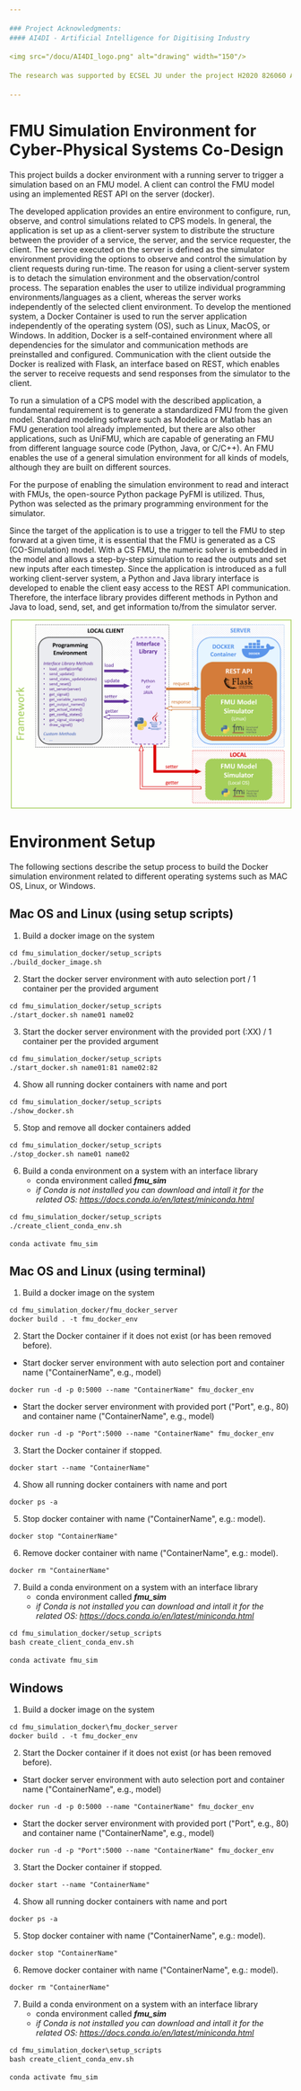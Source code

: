 ```yaml
---

### Project Acknowledgments: 
#### AI4DI - Artificial Intelligence for Digitising Industry

<img src="/docu/AI4DI_logo.png" alt="drawing" width="150"/>

The research was supported by ECSEL JU under the project H2020 826060 AI4DI - Artificial Intelligence for Digitising Industry. AI4DI is funded by the Austrian Federal Ministry of Transport, Innovation and Technology (BMVIT) under the program ”ICT of the Future” between May 2019 and April 2022. More information can be retrieved from https://iktderzukunft.at/en/.

---
```


# FMU Simulation Environment for Cyber-Physical Systems Co-Design

This project builds a docker environment with a running server to trigger a simulation based on an FMU model. A client can control the FMU model using an implemented REST API on the server (docker).

The developed application provides an entire environment to configure, run, observe, and control simulations related to CPS models. In general, the application is set up as a client-server system to distribute the structure between the provider of a service, the server, and the service requester, the client. The service executed on the server is defined as the simulator environment providing the options to observe and control the simulation by client requests during run-time. The reason for using a client-server system is to detach the simulation environment and the observation/control process. The separation enables the user to utilize individual programming environments/languages as a client, whereas the server works independently of the selected client environment. To develop the mentioned system, a Docker Container is used to run the server application independently of the operating system (OS), such as Linux, MacOS, or Windows. In addition, Docker is a self-contained environment where all dependencies for the simulator and communication methods are preinstalled and configured. Communication with the client outside the Docker is realized with Flask, an interface based on REST, which enables the server to receive requests and send responses from the simulator to the client. 

To run a simulation of a CPS model with the described application, a fundamental requirement is to generate a standardized FMU from the given model. Standard modeling software such as Modelica or Matlab has an FMU generation tool already implemented, but there are also other applications, such as UniFMU, which are capable of generating an FMU from different language source code (Python, Java, or C/C++). An FMU enables the use of a general simulation environment for all kinds of models, although they are built on different sources.

For the purpose of enabling the simulation environment to read and interact with FMUs, the open-source Python package PyFMI is utilized. Thus, Python was selected as the primary programming environment for the simulator.

Since the target of the application is to use a trigger to tell the FMU to step forward at a given time, it is essential that the FMU is generated as a CS (CO-Simulation) model. With a CS FMU, the numeric solver is embedded in the model and allows a step-by-step simulation to read the outputs and set new inputs after each timestep. 
Since the application is introduced as a full working client-server system, a Python and Java library interface is developed to enable the client easy access to the REST API communication. Therefore, the interface library provides different methods in Python and Java to load, send, set, and get information to/from the simulator server.

![FMU simulation client server environment](/docu/client_server_.png "FMU simulation client server environment")

# Environment Setup
The following sections describe the setup process to build the Docker simulation environment related to different operating systems such as MAC OS, Linux, or Windows.

## Mac OS and Linux (using setup scripts)
1. Build a docker image on the system
```
cd fmu_simulation_docker/setup_scripts
./build_docker_image.sh
```

2. Start the docker server environment with auto selection port / 1 container per the provided argument
```
cd fmu_simulation_docker/setup_scripts
./start_docker.sh name01 name02
```

3. Start the docker server environment with the provided port (:XX) / 1
container per the provided argument
```
cd fmu_simulation_docker/setup_scripts
./start_docker.sh name01:81 name02:82
```

4. Show all running docker containers with name and port
```
cd fmu_simulation_docker/setup_scripts
./show_docker.sh
```

5. Stop and remove all docker containers added
```
cd fmu_simulation_docker/setup_scripts
./stop_docker.sh name01 name02
```

6. Build a conda environment on a system with an interface library 
    - conda environment called **_fmu_sim_**
    - _if Conda is not installed you can download and intall it for the related OS: https://docs.conda.io/en/latest/miniconda.html_
```
cd fmu_simulation_docker/setup_scripts
./create_client_conda_env.sh

conda activate fmu_sim
```
## Mac OS and Linux (using terminal)

1. Build a docker image on the system
```
cd fmu_simulation_docker/fmu_docker_server
docker build . -t fmu_docker_env
```

2. Start the Docker container if it does not exist (or has been removed before).

- Start docker server environment with auto selection port and container name ("ContainerName", e.g., model)
```
docker run -d -p 0:5000 --name "ContainerName" fmu_docker_env
```

    
- Start the docker server environment with provided port ("Port", e.g., 80) and container name ("ContainerName", e.g., model)
```
docker run -d -p "Port":5000 --name "ContainerName" fmu_docker_env
```

3. Start the Docker container if stopped.
```
docker start --name "ContainerName"
```

4. Show all running docker containers with name and port
```
docker ps -a
```

5. Stop docker container with name ("ContainerName", e.g.: model).
```
docker stop "ContainerName"
```

6. Remove docker container with name ("ContainerName", e.g.: model).
```
docker rm "ContainerName"
```

7. Build a conda environment on a system with an interface library 
    - conda environment called **_fmu_sim_**
    - _if Conda is not installed you can download and intall it for the related OS: https://docs.conda.io/en/latest/miniconda.html_
```
cd fmu_simulation_docker/setup_scripts
bash create_client_conda_env.sh

conda activate fmu_sim
```

## Windows

1. Build a docker image on the system
```
cd fmu_simulation_docker\fmu_docker_server
docker build . -t fmu_docker_env
```

2. Start the Docker container if it does not exist (or has been removed before).

- Start docker server environment with auto selection port and container name ("ContainerName", e.g., model)
```
docker run -d -p 0:5000 --name "ContainerName" fmu_docker_env
```

    
- Start the docker server environment with provided port ("Port", e.g., 80) and container name ("ContainerName", e.g., model)
```
docker run -d -p "Port":5000 --name "ContainerName" fmu_docker_env
```

3. Start the Docker container if stopped.
```
docker start --name "ContainerName"
```

4. Show all running docker containers with name and port
```
docker ps -a
```

5. Stop docker container with name ("ContainerName", e.g.: model).
```
docker stop "ContainerName"
```

6. Remove docker container with name ("ContainerName", e.g.: model).
```
docker rm "ContainerName"
```

7. Build a conda environment on a system with an interface library 
    - conda environment called **_fmu_sim_**
    - _if Conda is not installed you can download and intall it for the related OS: https://docs.conda.io/en/latest/miniconda.html_
```
cd fmu_simulation_docker\setup_scripts
bash create_client_conda_env.sh

conda activate fmu_sim
```
